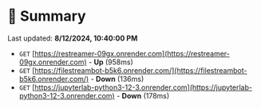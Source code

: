 # 📖 Summary
Last updated: **8/12/2024, 10:40:00 PM**

- `GET` [https://restreamer-09gx.onrender.com](https://restreamer-09gx.onrender.com) - **Up** (958ms)
- `GET` [https://filestreambot-b5k6.onrender.com/](https://filestreambot-b5k6.onrender.com/) - **Down** (136ms)
- `GET` [https://jupyterlab-python3-12-3.onrender.com](https://jupyterlab-python3-12-3.onrender.com) - **Down** (178ms)
